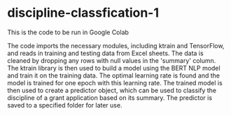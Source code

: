 # discipline-classfication-1
This is the code to be run in Google Colab

The code imports the necessary modules, including ktrain and TensorFlow, and reads in training and testing data from Excel sheets. The data is cleaned by dropping any rows with null values in the 'summary' column. The ktrain library is then used to build a model using the BERT NLP model and train it on the training data. The optimal learning rate is found and the model is trained for one epoch with this learning rate. The trained model is then used to create a predictor object, which can be used to classify the discipline of a grant application based on its summary. The predictor is saved to a specified folder for later use.
